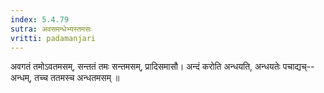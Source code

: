 ```yaml
---
index: 5.4.79
sutra: अवसमन्धेभ्यस्तमसः
vritti: padamanjari
---
```


 अवगतं तमोऽवतमसम्, सन्ततं तमः सन्तमसम्, प्रादिसमासौ। अन्दं करोति अन्धयति, अन्धयतेः पचाद्यच्--अन्धम्, तच्च ततमस्च अन्धतमसम् ॥